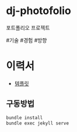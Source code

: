 # dj-photofolio
포트폴리오 프로젝트

#기술
#경험
#방향

# 이력서

* [템플릿](https://github.com/sproogen/modern-resume-theme)

## 구동방법

```bash
bundle install
bundle exec jekyll serve
```
